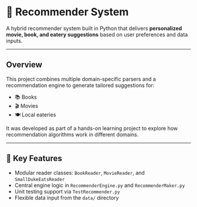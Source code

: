 # 🎯 Recommender System

A hybrid recommender system built in Python that delivers **personalized movie, book, and eatery suggestions** based on user preferences and data inputs.

---

## Overview

This project combines multiple domain-specific parsers and a recommendation engine to generate tailored suggestions for:
- 📚 Books
- 🎬 Movies
- 🍽️ Local eateries

It was developed as part of a hands-on learning project to explore how recommendation algorithms work in different domains.

---

## 🧠 Key Features

- Modular reader classes: `BookReader`, `MovieReader`, and `SmallDukeEatsReader`
- Central engine logic in `RecommenderEngine.py` and `RecommenderMaker.py`
- Unit testing support via `TestRecommender.py`
- Flexible data input from the `data/` directory


